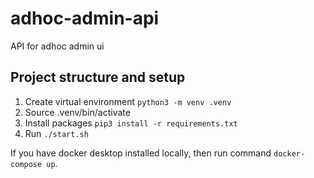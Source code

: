 # adhoc-admin-api
API for adhoc admin ui

## Project structure and setup
1. Create virtual environment `python3 -m venv .venv`
2. Source .venv/bin/activate
3. Install packages `pip3 install -r requirements.txt`
4. Run `./start.sh`

If you have docker desktop installed locally, then run command `docker-compose up`.

